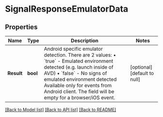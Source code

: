 # SignalResponseEmulatorData

## Properties
Name | Type | Description | Notes
------------ | ------------- | ------------- | -------------
**Result** | **bool** | Android specific emulator detection. There are 2 values: • &#x60;true&#x60; - Emulated environment detected (e.g. launch inside of AVD) • &#x60;false&#x60; - No signs of emulated environment detected Available only for events from Android client. The field will be empty for a browser/iOS event.  | [optional] [default to null]

[[Back to Model list]](../README.md#documentation-for-models) [[Back to API list]](../README.md#documentation-for-api-endpoints) [[Back to README]](../README.md)

